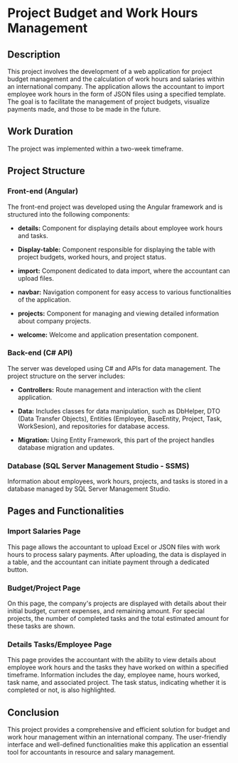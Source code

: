 # Project Budget and Work Hours Management 

## Description

This project involves the development of a web application for project budget management and the calculation of work hours and salaries within an international company. The application allows the accountant to import employee work hours in the form of JSON files using a specified template. The goal is to facilitate the management of project budgets, visualize payments made, and those to be made in the future.

## Work Duration

The project was implemented within a two-week timeframe.

## Project Structure

### Front-end (Angular)
The front-end project was developed using the Angular framework and is structured into the following components:

- **details:** Component for displaying details about employee work hours and tasks.
  
- **Display-table:** Component responsible for displaying the table with project budgets, worked hours, and project status.

- **import:** Component dedicated to data import, where the accountant can upload files.

- **navbar:** Navigation component for easy access to various functionalities of the application.

- **projects:** Component for managing and viewing detailed information about company projects.

- **welcome:** Welcome and application presentation component.

### Back-end (C# API)
The server was developed using C# and APIs for data management. The project structure on the server includes:

- **Controllers:** Route management and interaction with the client application.
  
- **Data:** Includes classes for data manipulation, such as DbHelper, DTO (Data Transfer Objects), Entities (Employee, BaseEntity, Project, Task, WorkSesion), and repositories for database access.

- **Migration:** Using Entity Framework, this part of the project handles database migration and updates.

### Database (SQL Server Management Studio - SSMS)
Information about employees, work hours, projects, and tasks is stored in a database managed by SQL Server Management Studio.

## Pages and Functionalities

### Import Salaries Page

This page allows the accountant to upload Excel or JSON files with work hours to process salary payments. After uploading, the data is displayed in a table, and the accountant can initiate payment through a dedicated button.

### Budget/Project Page

On this page, the company's projects are displayed with details about their initial budget, current expenses, and remaining amount. For special projects, the number of completed tasks and the total estimated amount for these tasks are shown.

### Details Tasks/Employee Page

This page provides the accountant with the ability to view details about employee work hours and the tasks they have worked on within a specified timeframe. Information includes the day, employee name, hours worked, task name, and associated project. The task status, indicating whether it is completed or not, is also highlighted.

## Conclusion

This project provides a comprehensive and efficient solution for budget and work hour management within an international company. The user-friendly interface and well-defined functionalities make this application an essential tool for accountants in resource and salary management.
